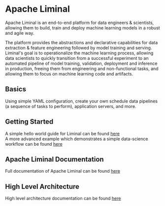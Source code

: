 <!--
Licensed to the Apache Software Foundation (ASF) under one
or more contributor license agreements.  See the NOTICE file
distributed with this work for additional information
regarding copyright ownership.  The ASF licenses this file
to you under the Apache License, Version 2.0 (the
"License"); you may not use this file except in compliance
with the License.  You may obtain a copy of the License at

  http://www.apache.org/licenses/LICENSE-2.0

Unless required by applicable law or agreed to in writing,
software distributed under the License is distributed on an
"AS IS" BASIS, WITHOUT WARRANTIES OR CONDITIONS OF ANY
KIND, either express or implied.  See the License for the
specific language governing permissions and limitations
under the License.
-->

# Apache Liminal

Apache Liminal is an end-to-end platform for data engineers & scientists, allowing them to build,
train and deploy machine learning models in a robust and agile way.

The platform provides the abstractions and declarative capabilities for
data extraction & feature engineering followed by model training and serving.
Liminal's goal is to operationalize the machine learning process, allowing data scientists to
quickly transition from a successful experiment to an automated pipeline of model training,
validation, deployment and inference in production, freeing them from engineering and
non-functional tasks, and allowing them to focus on machine learning code and artifacts.

## Basics

Using simple YAML configuration, create your own schedule data pipelines (a sequence of tasks to
perform), application servers,  and more.

## Getting Started
A simple hello world guide for Liminal can be found [here](getting-started/hello_world.md) \
A more advanced example which demonstrates a simple data-science workflow can be found [here](getting-started/iris_classification.md)

## Apache Liminal Documentation
Full documentation of Apache Liminal can be found [here](liminal)

## High Level Architecture
High level architecture documentation can be found [here](architecture.md)
